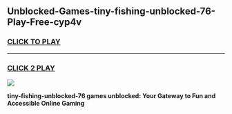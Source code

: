 
## Unblocked-Games-tiny-fishing-unblocked-76-Play-Free-cyp4v
<h3>
<a href="https://premium76.site?title=tiny-fishing-unblocked-76&ref=19M">CLICK TO PLAY</a></h3>
<hr>

<h3>
<a href="https://premium76.site?title=tiny-fishing-unblocked-76&ref=19M">CLICK 2 PLAY</a>
  
</h3>

<a href="https://premium76.site?title=tiny-fishing-unblocked-76&ref=19M"><img src="https://clearcache.store/games.png"></a>


**tiny-fishing-unblocked-76 games unblocked: Your Gateway to Fun and Accessible Online Gaming**
